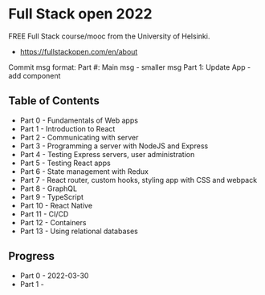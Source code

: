 # Full Stack open 2022

FREE Full Stack course/mooc from the University of Helsinki.

- https://fullstackopen.com/en/about

Commit msg format: Part #: Main msg - smaller msg
Part 1: Update App - add component

## Table of Contents

- Part 0  - Fundamentals of Web apps
- Part 1  - Introduction to React
- Part 2  - Communicating with server
- Part 3  - Programming a server with NodeJS and Express
- Part 4  - Testing Express servers, user administration
- Part 5  - Testing React apps
- Part 6  - State management with Redux
- Part 7  - React router, custom hooks, styling app with CSS and webpack
- Part 8  - GraphQL
- Part 9  - TypeScript
- Part 10 - React Native
- Part 11 - CI/CD
- Part 12 - Containers
- Part 13 - Using relational databases

## Progress

- Part 0 - 2022-03-30
- Part 1 - 
